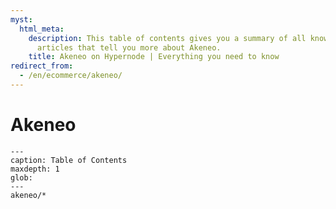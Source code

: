 ```yaml
---
myst:
  html_meta:
    description: This table of contents gives you a summary of all knowledge base
      articles that tell you more about Akeneo.
    title: Akeneo on Hypernode | Everything you need to know
redirect_from:
  - /en/ecommerce/akeneo/
---
```


# Akeneo

```{toctree}
---
caption: Table of Contents
maxdepth: 1
glob:
---
akeneo/*
```
